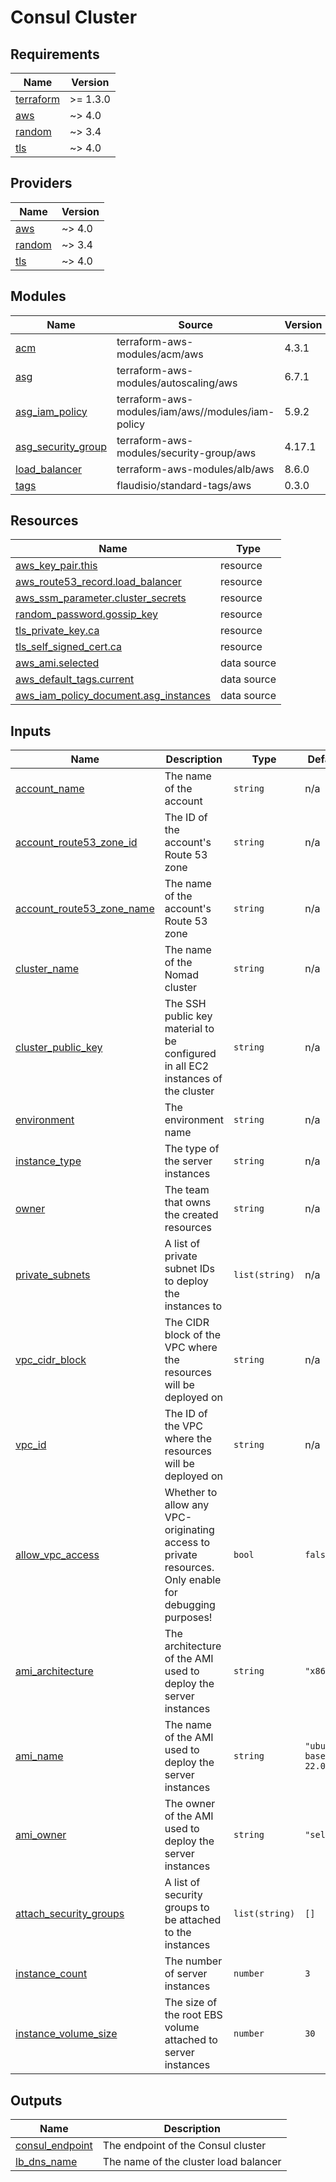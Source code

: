 # Consul Cluster

<!-- BEGINNING OF PRE-COMMIT-TERRAFORM DOCS HOOK -->
## Requirements

| Name | Version |
|------|---------|
| <a name="requirement_terraform"></a> [terraform](#requirement\_terraform) | >= 1.3.0 |
| <a name="requirement_aws"></a> [aws](#requirement\_aws) | ~> 4.0 |
| <a name="requirement_random"></a> [random](#requirement\_random) | ~> 3.4 |
| <a name="requirement_tls"></a> [tls](#requirement\_tls) | ~> 4.0 |

## Providers

| Name | Version |
|------|---------|
| <a name="provider_aws"></a> [aws](#provider\_aws) | ~> 4.0 |
| <a name="provider_random"></a> [random](#provider\_random) | ~> 3.4 |
| <a name="provider_tls"></a> [tls](#provider\_tls) | ~> 4.0 |

## Modules

| Name | Source | Version |
|------|--------|---------|
| <a name="module_acm"></a> [acm](#module\_acm) | terraform-aws-modules/acm/aws | 4.3.1 |
| <a name="module_asg"></a> [asg](#module\_asg) | terraform-aws-modules/autoscaling/aws | 6.7.1 |
| <a name="module_asg_iam_policy"></a> [asg\_iam\_policy](#module\_asg\_iam\_policy) | terraform-aws-modules/iam/aws//modules/iam-policy | 5.9.2 |
| <a name="module_asg_security_group"></a> [asg\_security\_group](#module\_asg\_security\_group) | terraform-aws-modules/security-group/aws | 4.17.1 |
| <a name="module_load_balancer"></a> [load\_balancer](#module\_load\_balancer) | terraform-aws-modules/alb/aws | 8.6.0 |
| <a name="module_tags"></a> [tags](#module\_tags) | flaudisio/standard-tags/aws | 0.3.0 |

## Resources

| Name | Type |
|------|------|
| [aws_key_pair.this](https://registry.terraform.io/providers/hashicorp/aws/latest/docs/resources/key_pair) | resource |
| [aws_route53_record.load_balancer](https://registry.terraform.io/providers/hashicorp/aws/latest/docs/resources/route53_record) | resource |
| [aws_ssm_parameter.cluster_secrets](https://registry.terraform.io/providers/hashicorp/aws/latest/docs/resources/ssm_parameter) | resource |
| [random_password.gossip_key](https://registry.terraform.io/providers/hashicorp/random/latest/docs/resources/password) | resource |
| [tls_private_key.ca](https://registry.terraform.io/providers/hashicorp/tls/latest/docs/resources/private_key) | resource |
| [tls_self_signed_cert.ca](https://registry.terraform.io/providers/hashicorp/tls/latest/docs/resources/self_signed_cert) | resource |
| [aws_ami.selected](https://registry.terraform.io/providers/hashicorp/aws/latest/docs/data-sources/ami) | data source |
| [aws_default_tags.current](https://registry.terraform.io/providers/hashicorp/aws/latest/docs/data-sources/default_tags) | data source |
| [aws_iam_policy_document.asg_instances](https://registry.terraform.io/providers/hashicorp/aws/latest/docs/data-sources/iam_policy_document) | data source |

## Inputs

| Name | Description | Type | Default | Required |
|------|-------------|------|---------|:--------:|
| <a name="input_account_name"></a> [account\_name](#input\_account\_name) | The name of the account | `string` | n/a | yes |
| <a name="input_account_route53_zone_id"></a> [account\_route53\_zone\_id](#input\_account\_route53\_zone\_id) | The ID of the account's Route 53 zone | `string` | n/a | yes |
| <a name="input_account_route53_zone_name"></a> [account\_route53\_zone\_name](#input\_account\_route53\_zone\_name) | The name of the account's Route 53 zone | `string` | n/a | yes |
| <a name="input_cluster_name"></a> [cluster\_name](#input\_cluster\_name) | The name of the Nomad cluster | `string` | n/a | yes |
| <a name="input_cluster_public_key"></a> [cluster\_public\_key](#input\_cluster\_public\_key) | The SSH public key material to be configured in all EC2 instances of the cluster | `string` | n/a | yes |
| <a name="input_environment"></a> [environment](#input\_environment) | The environment name | `string` | n/a | yes |
| <a name="input_instance_type"></a> [instance\_type](#input\_instance\_type) | The type of the server instances | `string` | n/a | yes |
| <a name="input_owner"></a> [owner](#input\_owner) | The team that owns the created resources | `string` | n/a | yes |
| <a name="input_private_subnets"></a> [private\_subnets](#input\_private\_subnets) | A list of private subnet IDs to deploy the instances to | `list(string)` | n/a | yes |
| <a name="input_vpc_cidr_block"></a> [vpc\_cidr\_block](#input\_vpc\_cidr\_block) | The CIDR block of the VPC where the resources will be deployed on | `string` | n/a | yes |
| <a name="input_vpc_id"></a> [vpc\_id](#input\_vpc\_id) | The ID of the VPC where the resources will be deployed on | `string` | n/a | yes |
| <a name="input_allow_vpc_access"></a> [allow\_vpc\_access](#input\_allow\_vpc\_access) | Whether to allow any VPC-originating access to private resources. Only enable for debugging purposes! | `bool` | `false` | no |
| <a name="input_ami_architecture"></a> [ami\_architecture](#input\_ami\_architecture) | The architecture of the AMI used to deploy the server instances | `string` | `"x86_64"` | no |
| <a name="input_ami_name"></a> [ami\_name](#input\_ami\_name) | The name of the AMI used to deploy the server instances | `string` | `"ubuntu-base-22.04-*"` | no |
| <a name="input_ami_owner"></a> [ami\_owner](#input\_ami\_owner) | The owner of the AMI used to deploy the server instances | `string` | `"self"` | no |
| <a name="input_attach_security_groups"></a> [attach\_security\_groups](#input\_attach\_security\_groups) | A list of security groups to be attached to the instances | `list(string)` | `[]` | no |
| <a name="input_instance_count"></a> [instance\_count](#input\_instance\_count) | The number of server instances | `number` | `3` | no |
| <a name="input_instance_volume_size"></a> [instance\_volume\_size](#input\_instance\_volume\_size) | The size of the root EBS volume attached to server instances | `number` | `30` | no |

## Outputs

| Name | Description |
|------|-------------|
| <a name="output_consul_endpoint"></a> [consul\_endpoint](#output\_consul\_endpoint) | The endpoint of the Consul cluster |
| <a name="output_lb_dns_name"></a> [lb\_dns\_name](#output\_lb\_dns\_name) | The name of the cluster load balancer |
<!-- END OF PRE-COMMIT-TERRAFORM DOCS HOOK -->
